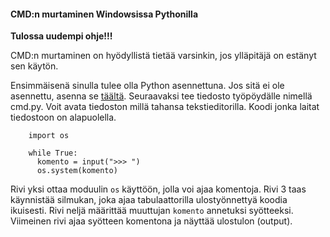 #### CMD:n murtaminen Windowsissa Pythonilla

**Tulossa uudempi ohje!!!**

CMD:n murtaminen on hyödyllistä tietää varsinkin, jos ylläpitäjä on estänyt sen käytön.

Ensimmäisenä sinulla tulee olla Python asennettuna. Jos sitä ei ole asennettu, asenna se [täältä](https://www.python.org/downloads/). Seuraavaksi tee tiedosto työpöydälle nimellä cmd.py. Voit avata tiedoston millä tahansa tekstieditorilla. Koodi jonka laitat tiedostoon on alapuolella.

```
    import os

    while True:
      komento = input(">>> ")
      os.system(komento)
```

Rivi yksi ottaa moduulin `os` käyttöön, jolla voi ajaa komentoja. Rivi 3 taas käynnistää silmukan, joka ajaa tabulaattorilla ulostyönnettyä koodia ikuisesti. Rivi neljä määrittää muuttujan `komento` annetuksi syötteeksi. Viimeinen rivi ajaa syötteen komentona ja näyttää ulostulon (output).
